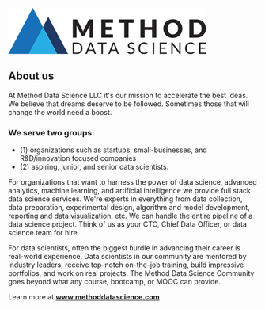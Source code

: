 ![Method-Logo](img/method_logo_small.png)

## About us

At Method Data Science LLC it's our mission to accelerate the best ideas. We believe that dreams deserve to be followed. Sometimes those that will change the world need a boost. 

### We serve two groups: 
* (1) organizations such as startups, small-businesses, and R&D/innovation focused companies
* (2) aspiring, junior, and senior data scientists. 

For organizations that want to harness the power of data science, advanced analytics, machine learning, and artificial intelligence we provide full stack data science services. We're experts in everything from data collection, data preparation, experimental design, algorithm and model development, reporting and data visualization, etc. We can handle the entire pipeline of a data science project. Think of us as your CTO, Chief Data Officer, or data science team for hire. 
 
For data scientists, often the biggest hurdle in advancing their career is real-world experience. Data scientists in our community are mentored by industry leaders, receive top-notch on-the-job training, build impressive portfolios, and work on real projects. The Method Data Science Community goes beyond what any course, bootcamp, or MOOC can provide. 

Learn more at **www.methoddatascience.com**
